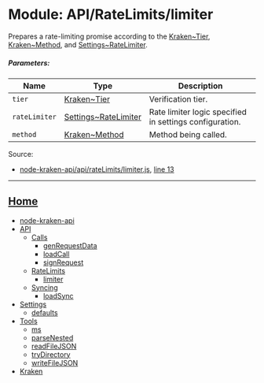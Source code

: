 Module: API/RateLimits/limiter
==============================

Prepares a rate-limiting promise according to the [Kraken~Tier](https://github.com/jpcx/node-kraken-api/blob/develop/docs/namespaces/Kraken.md#~Tier), [Kraken~Method](https://github.com/jpcx/node-kraken-api/blob/develop/docs/namespaces/Kraken.md#~Method), and [Settings~RateLimiter](https://github.com/jpcx/node-kraken-api/blob/develop/docs/namespaces/Settings.md#~RateLimiter).

##### Parameters:

| Name | Type | Description |
| --- | --- | --- |
| `tier` | [Kraken~Tier](https://github.com/jpcx/node-kraken-api/blob/develop/docs/namespaces/Kraken.md#~Tier) | Verification tier. |
| `rateLimiter` | [Settings~RateLimiter](https://github.com/jpcx/node-kraken-api/blob/develop/docs/namespaces/Settings.md#~RateLimiter) | Rate limiter logic specified in settings configuration. |
| `method` | [Kraken~Method](https://github.com/jpcx/node-kraken-api/blob/develop/docs/namespaces/Kraken.md#~Method) | Method being called. |

Source:

*   [node-kraken-api/api/rateLimits/limiter.js](https://github.com/jpcx/node-kraken-api/blob/develop/api/rateLimits/limiter.js), [line 13](https://github.com/jpcx/node-kraken-api/blob/develop/api/rateLimits/limiter.js#L13)

<hr>

## [Home](https://github.com/jpcx/node-kraken-api/blob/develop/README.md)
  + [node-kraken-api](https://github.com/jpcx/node-kraken-api/blob/develop/docs/modules/node-kraken-api.md)
  + [API](https://github.com/jpcx/node-kraken-api/blob/develop/docs/namespaces/API.md)
    + [Calls](https://github.com/jpcx/node-kraken-api/blob/develop/docs/namespaces/API/Calls.md)
      + [genRequestData](https://github.com/jpcx/node-kraken-api/blob/develop/docs/modules/API/Calls/genRequestData.md)
      + [loadCall](https://github.com/jpcx/node-kraken-api/blob/develop/docs/modules/API/Calls/loadCall.md)
      + [signRequest](https://github.com/jpcx/node-kraken-api/blob/develop/docs/modules/API/Calls/signRequest.md)
    + [RateLimits](https://github.com/jpcx/node-kraken-api/blob/develop/docs/namespaces/API/RateLimits.md)
      + [limiter](https://github.com/jpcx/node-kraken-api/blob/develop/docs/modules/API/RateLimits/limiter.md)
    + [Syncing](https://github.com/jpcx/node-kraken-api/blob/develop/docs/namespaces/API/Syncing.md)
      + [loadSync](https://github.com/jpcx/node-kraken-api/blob/develop/docs/modules/API/Syncing/loadSync.md)
  + [Settings](https://github.com/jpcx/node-kraken-api/blob/develop/docs/namespaces/Settings.md)
    + [defaults](https://github.com/jpcx/node-kraken-api/blob/develop/docs/modules/Settings/defaults.md)
  + [Tools](https://github.com/jpcx/node-kraken-api/blob/develop/docs/namespaces/Tools.md)
    + [ms](https://github.com/jpcx/node-kraken-api/blob/develop/docs/modules/Tools/ms.md)
    + [parseNested](https://github.com/jpcx/node-kraken-api/blob/develop/docs/modules/Tools/parseNested.md)
    + [readFileJSON](https://github.com/jpcx/node-kraken-api/blob/develop/docs/modules/Tools/readFileJSON.md)
    + [tryDirectory](https://github.com/jpcx/node-kraken-api/blob/develop/docs/modules/Tools/tryDirectory.md)
    + [writeFileJSON](https://github.com/jpcx/node-kraken-api/blob/develop/docs/modules/Tools/writeFileJSON.md)
  + [Kraken](https://github.com/jpcx/node-kraken-api/blob/develop/docs/namespaces/Kraken.md)